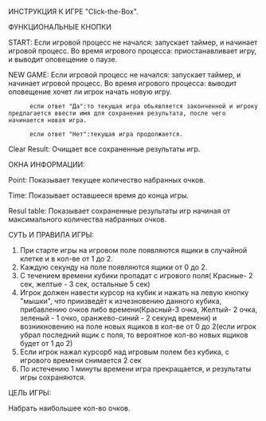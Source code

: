 

ИНСТРУКЦИЯ К ИГРЕ "Click-the-Box".

ФУНКЦИОНАЛЬНЫЕ КНОПКИ

START:
  Если игровой процесс не начался:  запускает таймер, и начинает игровой процесс.
  Во время игрового процесса: приостанавливает игру, и выводит оповещение о паузе.
  
NEW GAME:
  Если игровой процесс не начался:  запускает таймер, и начинает игровой процесс.
  Во время игрового процесса: выводит оповещение хочет ли игрок начать новую игру. 
  
          если ответ "Да":то текущая игра обьявляется законченной и игроку предлагается ввести имя для сохранения результата, после чего начинается новая игра.
          
          если ответ "Нет":текущая игра продолжается.

Clear Result:
  Очищает все сохраненные результаты игр.
                            
 ОКНА ИНФОРМАЦИИ:
 
Point:
  Показывает текущее количество набранных очков.
  
Time:
  Показывает оставшееся время до конца игры.
  
Resul table:
  Показывает сохраненные результаты игр начиная от максимального количества набранных очков.
  
СУТЬ И ПРАВИЛА ИГРЫ:

  1. При старте игры на игровом поле появляются ящики в случайной клетке и в кол-ве от 1 до 2.
  2. Каждую секунду на поле появляются ящики от 0 до 2.
  3. С течением времени кубики пропадат с игрового поля( Красные- 2 сек, желтые - 3 сек, остальные 5 сек)
  2. Игрок должен навести курсор на кубик и нажать на левую кнопку "мышки", что приизведёт к изчезновению данного кубика,
      прибавлению  очков либо времени(Красный-3 очка, Желтый- 2 очка, зеленый - 1 очко, оранжево-синий - 2 секунд времени) и возникновению на поле новых ящиков в кол-ве от 0 до 2(если игрок убрал последний ящик с поля, то вероятное кол-во новых ящиков будет от 1 до 2)
  3. Если игрок нажал курсорб над игровым полем без кубика, c игрового времени снимается 2 сек
  4. По истечению 1 минуты времени игра прекращается, и результаты игры сохраняются.
  
  ЦЕЛЬ ИГРЫ: 
   
   Набрать наибольшее кол-во очков.
        
  
  
